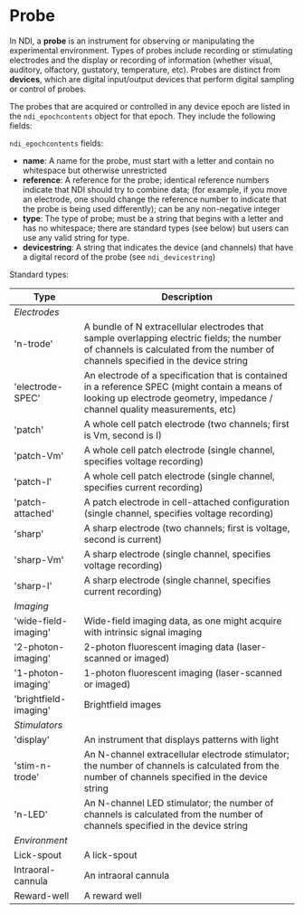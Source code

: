 # Probe

In NDI, a **probe** is an instrument for observing or manipulating the experimental environment. Types of probes include recording or stimulating electrodes and the display or recording of information (whether visual, auditory, olfactory, gustatory, temperature, etc). Probes are distinct from **devices**, which are digital input/output devices that perform digital sampling or control of probes.

The probes that are acquired or controlled in any device epoch are listed in the `ndi_epochcontents` object for that epoch. They include the following fields:

`ndi_epochcontents` fields:

   * **name**: A name for the probe, must start with a letter and contain no whitespace but otherwise unrestricted
   * **reference**: A reference for the probe; identical reference numbers indicate that NDI should try to combine data; (for example, if you move an electrode, one should change the reference number to indicate that the probe is being used differently); can be any non-negative integer
   * **type**: The type of probe; must be a string that begins with a letter and has no whitespace; there are standard types (see below) but users can use any valid string for type.
   * **devicestring**: A string that indicates the device (and channels) that have a digital record of the probe (see `ndi_devicestring`)

Standard types:

|**Type**              | **Description** |
|----------------------|-----------------|
|_Electrodes_          |                 |
|'n-trode'             |A bundle of N extracellular electrodes that sample overlapping electric fields; the number of channels is calculated from the number of channels specified in the device string |
|'electrode-SPEC'      |An electrode of a specification that is contained in a reference SPEC (might contain a means of looking up electrode geometry, impedance / channel quality measurements, etc) |
|'patch'               |A whole cell patch electrode (two channels; first is Vm, second is I) |
|'patch-Vm'            |A whole cell patch electrode (single channel, specifies voltage recording) |
|'patch-I'             |A whole cell patch electrode (single channel, specifies current recording) |
|'patch-attached'      |A patch electrode in cell-attached configuration (single channel, specifies voltage recording) |
|'sharp'               |A sharp electrode (two channels; first is voltage, second is current) |
|'sharp-Vm'            |A sharp electrode (single channel, specifies voltage recording) |
|'sharp-I'             |A sharp electrode (single channel, specifies current recording) |
|_Imaging_             |                 |
|'wide-field-imaging'  |Wide-field imaging data, as one might acquire with intrinsic signal imaging |
|'2-photon-imaging'    |2-photon fluorescent imaging data (laser-scanned or imaged) |
|'1-photon-imaging'    |1-photon fluorescent imaging (laser-scanned or imaged) |
|'brightfield-imaging' |Brightfield images |
|_Stimulators_         |                |
|'display'             |An instrument that displays patterns with light |
|'stim-n-trode'        |An N-channel extracellular electrode stimulator; the number of channels is calculated from the number of channels specified in the device string |
|'n-LED'               |An N-channel LED stimulator; the number of channels is calculated from the number of channels specified in the device string |
|_Environment_         |                |
|Lick-spout            |A lick-spout    |
|Intraoral-cannula     |An intraoral cannula|
|Reward-well           |A reward well


